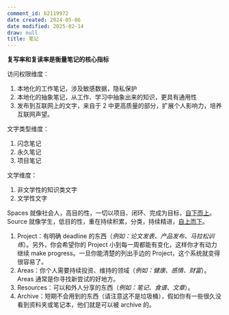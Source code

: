 ```yaml
---
comment_id: b2119972
date created: 2024-05-06
date modified: 2025-02-14
draw: null
title: 笔记
---
```

**复写率和复读率是衡量笔记的核心指标**

<!-- more -->

访问权限维度：

1. 本地化的工作笔记，涉及敏感数据，隐私保护
2. 本地化的抽象笔记，从工作、学习中抽象出来的知识，更具有通用性
3. 发布到互联网上的文字，来自于 2 中更高质量的部分，扩展个人影响力，培养互联网声望。

文字类型维度：

1. 闪念笔记
2. 永久笔记
3. 项目笔记

文学维度：

1. 非文学性的知识类文字
2. 文学性文字

Spaces 就像社会人，高目的性，一切以项目、闭环、完成为目标，[自下而上](自下而上)。
Source 就像学生，低目的性，重在持续积累，分类，持续精进，[自上而下](自上而下)。

1. Project：有明确 deadline 的东西（*例如：论文发表、产品发布、马拉松训练*）。另外，你会希望你的 Project 小到每一周都能有变化，这样你才有动力继续 make progress。一旦你能清楚的列出手边的 Project，这个系统就变得很容易了。
2. Areas：你个人需要持续投资、维持的领域（*例如：健康、感情、财富*）。Areas 通常是你寻找新尝试的好地方。
3. Resources：可以和外人分享的东西（*例如：笔记、食谱、文章*）。
4. Archive：短期不会用到的东西（请注意这不是垃圾桶），假如你有一些很久没看到资料夹或笔记本，他们就是可以被 archive 的。
